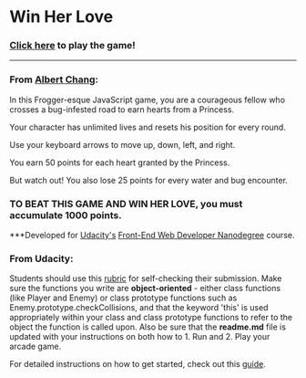 Win Her Love
===============================

### [Click here](https://albertchanged.github.io/Win-Her-Love/) to play the game!
----
### From [Albert Chang](http://www.albertchanged.me):

In this Frogger-esque JavaScript game, you are a courageous fellow who crosses a bug-infested road to earn hearts from a Princess.

Your character has unlimited lives and resets his position for every round.

Use your keyboard arrows to move up, down, left, and right. 

You earn 50 points for each heart granted by the Princess.

But watch out! You also lose 25 points for every water and bug encounter.

### TO BEAT THIS GAME AND WIN HER LOVE, you must accumulate 1000 points.

***Developed for [Udacity's](https://www.udacity.com/) [Front-End Web Developer Nanodegree](https://www.udacity.com/course/front-end-web-developer-nanodegree--nd001) course.



### From Udacity:

Students should use this [rubric](https://review.udacity.com/#!/projects/2696458597/rubric) for self-checking their submission. Make sure the functions you write are **object-oriented** - either class functions (like Player and Enemy) or class prototype functions such as Enemy.prototype.checkCollisions, and that the keyword 'this' is used appropriately within your class and class prototype functions to refer to the object the function is called upon. Also be sure that the **readme.md** file is updated with your instructions on both how to 1. Run and 2. Play your arcade game.

For detailed instructions on how to get started, check out this [guide](https://docs.google.com/document/d/1v01aScPjSWCCWQLIpFqvg3-vXLH2e8_SZQKC8jNO0Dc/pub?embedded=true).
